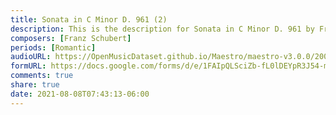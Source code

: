 ```yaml
---
title: Sonata in C Minor D. 961 (2)
description: This is the description for Sonata in C Minor D. 961 by Franz Schubert
composers: [Franz Schubert]
periods: [Romantic]
audioURL: https://OpenMusicDataset.github.io/Maestro/maestro-v3.0.0/2009/MIDI-Unprocessed_12_R2_2009_01_ORIG_MID--AUDIO_12_R2_2009_12_R2_2009_04_WAV.midi
formURL: https://docs.google.com/forms/d/e/1FAIpQLSciZb-fL0lDEYpR3J54-m0J0B0ple-q-6ehCFVpylROztXIxQ/viewform
comments: true
share: true
date: 2021-08-08T07:43:13-06:00
---
```

